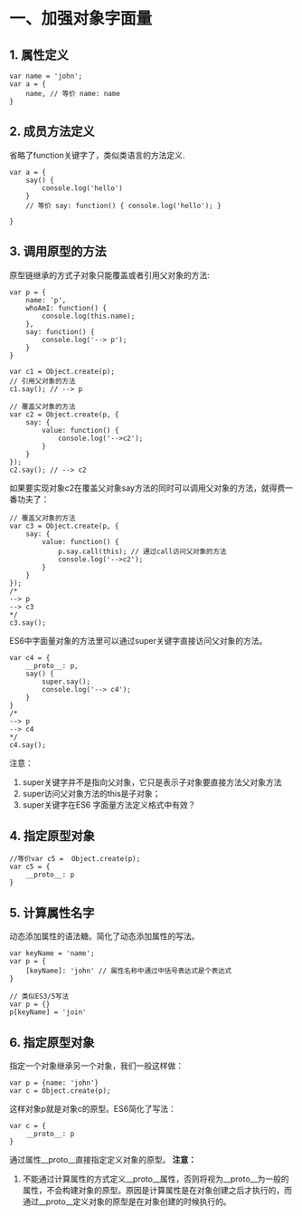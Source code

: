 # 一、加强对象字面量
## 1. 属性定义
```
var name = 'john';
var a = {
	name, // 等价 name: name
}
```
## 2. 成员方法定义
省略了function关键字了，类似类语言的方法定义.
```
var a = {
	say() {
    	console.log('hello')
    }
    // 等价 say: function() { console.log('hello'); }
    
}
```
## 3. 调用原型的方法
原型链继承的方式子对象只能覆盖或者引用父对象的方法:
```
var p = {
	name: 'p',
    whoAmI: function() {
    	console.log(this.name);
    },
	say: function() {
    	console.log('--> p');
    }
}

var c1 = Object.create(p);
// 引用父对象的方法
c1.say(); // --> p

// 覆盖父对象的方法
var c2 = Object.create(p, {
	say: {
    	value: function() {
        	console.log('-->c2');
        }
    }
});
c2.say(); // --> c2
```
如果要实现对象c2在覆盖父对象say方法的同时可以调用父对象的方法，就得费一番功夫了：
```
// 覆盖父对象的方法
var c3 = Object.create(p, {
	say: {
    	value: function() {
        	p.say.call(this); // 通过call访问父对象的方法
        	console.log('-->c2');
        }
    }
});
/*
--> p
--> c3
*/
c3.say();  
```
ES6中字面量对象的方法里可以通过super关键字直接访问父对象的方法。
```
var c4 = {
	__proto__: p,
    say() {
    	super.say();
    	console.log('--> c4');
    }
}
/*
--> p
--> c4
*/
c4.say();
```
注意：
1.  super关键字并不是指向父对象，它只是表示子对象要直接方法父对象方法
2.  super访问父对象方法的this是子对象；
3.  super关键字在ES6 字面量方法定义格式中有效？

## 4. 指定原型对象
```
//等价var c5 =  Object.create(p);
var c5 = {
	__proto__: p
}
```
## 5. 计算属性名字
动态添加属性的语法糖。简化了动态添加属性的写法。
```
var keyName = 'name';
var p = {
	[keyName]: 'john' // 属性名称中通过中括号表达式是个表达式
}

// 类似ES3/5写法
var p = {}
p[keyName] = 'join'
```
## 6. 指定原型对象
指定一个对象继承另一个对象，我们一般这样做：
```
var p = {name: 'john'}
var c = Object.create(p);
```
这样对象p就是对象c的原型。ES6简化了写法：
```
var c = {
	__proto__: p
}
```
通过属性__proto__直接指定定义对象的原型。
**注意：**
1. 不能通过计算属性的方式定义__proto__属性，否则将视为__proto__为一般的属性，不会构建对象的原型。原因是计算属性是在对象创建之后才执行的，而通过__proto__定义对象的原型是在对象创建的时候执行的。
